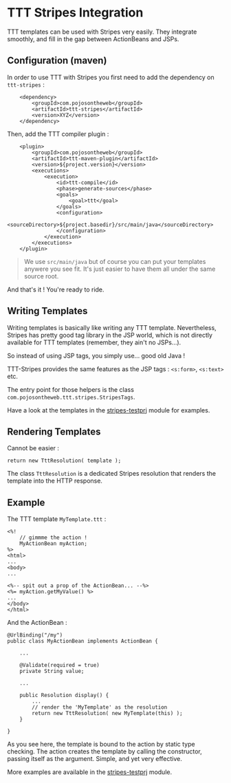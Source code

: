# TTT Stripes Integration

TTT templates can be used with Stripes very easily. They integrate 
smoothly, and fill in the gap between ActionBeans and JSPs.

## Configuration (maven)

In order to use TTT with Stripes you first need to add the dependency
on `ttt-stripes` :

        <dependency>
            <groupId>com.pojosontheweb</groupId>
            <artifactId>ttt-stripes</artifactId>
            <version>XYZ</version>
        </dependency>
        
Then, add the TTT compiler plugin :

		<plugin>
			<groupId>com.pojosontheweb</groupId>
			<artifactId>ttt-maven-plugin</artifactId>
			<version>${project.version}</version>
			<executions>
				<execution>
					<id>ttt-compile</id>
					<phase>generate-sources</phase>
					<goals>
						<goal>ttt</goal>
					</goals>
					<configuration>
						<sourceDirectory>${project.basedir}/src/main/java</sourceDirectory>
					</configuration>
				</execution>
			</executions>
		</plugin>

> We use `src/main/java` but of course you can put your templates 
> anywere you see fit. It's just easier to have them all under the same 
> source root.

And that's it ! You're ready to ride. 

## Writing Templates

Writing templates is basically like writing any TTT template. Nevertheless,
Stripes has pretty good tag library in the JSP world, which is not directly 
available for TTT templates (remember, they ain't no JSPs...).

So instead of using JSP tags, you simply use... good old Java !

TTT-Stripes provides the same features as the JSP tags : `<s:form>`,
`<s:text>` etc.
 
The entry point for those helpers is the class `com.pojosontheweb.ttt.stripes.StripesTags`.
 
Have a look at the templates in the 
[stripes-testprj](https://github.com/pojosontheweb/ttt/tree/master/stripes-testprj/src/main/ttt/stttripes.templates) module
for examples.

## Rendering Templates

Cannot be easier :

	return new TttResolution( template );

The class `TttResolution` is a dedicated Stripes resolution that renders the 
template into the HTTP response.
 
## Example

The TTT template `MyTemplate.ttt` :

	<%!
		// gimmme the action !
		MyActionBean myAction;
	%>
	<html>
	...
	<body>
	...
	
	<%-- spit out a prop of the ActionBean... --%>
	<%= myAction.getMyValue() %>
	...
	</body>
	</html>

And the ActionBean :

	@UrlBinding("/my")
	public class MyActionBean implements ActionBean {
	
		...
				
		@Validate(required = true)
		private String value; 
		
		...
				
		public Resolution display() {
			...			
			// render the 'MyTemplate' as the resolution
			return new TttResolution( new MyTemplate(this) ); 		
		}
	
	}

As you see here, the template is bound to the action by static 
type checking. The action creates the template by calling the 
constructor, passing itself as the argument. Simple, and yet 
very effective.

More examples are available in the 
[stripes-testprj](https://github.com/pojosontheweb/ttt/tree/master/stripes-testprj) 
module.